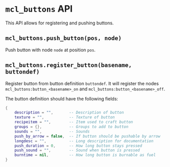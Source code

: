 # `mcl_buttons` API

This API allows for registering and pushing buttons.

## `mcl_buttons.push_button(pos, node)`

Push button with node `node` at position `pos`.

## `mcl_buttons.register_button(basename, buttondef)`

Register button from button definition `buttondef`. It will register the nodes
`mcl_buttons:button_<basename>_on` and `mcl_buttons:button_<basename>_off`.

The button definition should have the following fields:

```lua
{
	description = "",       -- Description of button
	texture = "",           -- Texture of button
	recipeitem = "",        -- Item used to craft button
	groups = {},            -- Groups to add to button
	sounds = "",            -- Sounds
	push_by_arrow = false,  -- If button should be pushable by arrow
	longdesc = "",          -- Long description for documentation
	push_duration = 0,      -- How long button stays pressed
	push_sound = "",        -- Sound when button is pressed
	burntime = nil,         -- How long button is burnable as fuel
}
```
